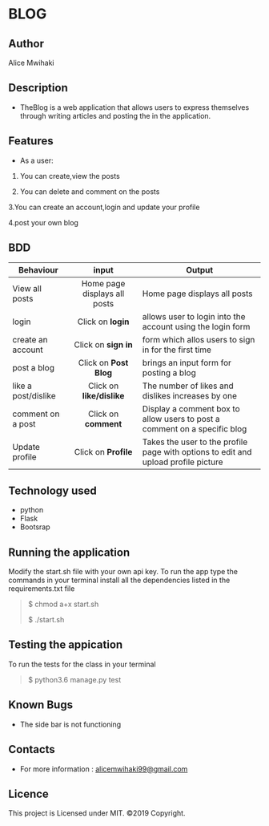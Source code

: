 # BLOG

## Author

Alice Mwihaki

## Description

- TheBlog is a web application that allows users to express themselves through writing articles and posting the in the application.

## Features

- As a user:

1. You can create,view the posts

2. You can delete and comment on the posts

3.You can create an account,login and update your profile

4.post your own blog

## BDD

| Behaviour                    | input                       | Output                                       |
 -------------| :--------:| -----------|
| View all posts | Home page displays all posts  | Home page displays all posts |
|login| Click on **login**|allows user to login into the account using the login form|
|create an account| Click on **sign in**|form which allos users to sign in for the first time|
|post a blog| Click on **Post Blog**|brings an input form for posting a blog|
|like a post/dislike| Click on **like/dislike**|The number of likes and dislikes increases by one |
|comment on a post| Click on **comment**|Display a comment box to allow users to post a comment on a specific blog|
|Update profile| Click on **Profile** |Takes the user to the profile page with options to edit and upload profile picture|

## Technology used

- python
- Flask
- Bootsrap

## Running the application

Modify the start.sh file with your own api key.
To run the app type the commands in your terminal
 install all the dependencies listed in the requirements.txt file
> $ chmod a+x start.sh
>
> $ ./start.sh

## Testing the appication

To run the tests for the class in your terminal
 > $ python3.6 manage.py test

## Known Bugs

- The side bar is not functioning

## Contacts

- For more information :
alicemwihaki99@gmail.com

## Licence

This project is Licensed under MIT. ©2019 Copyright.
